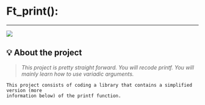 # Ft_print():
--------------------------------

![](https://miro.medium.com/v2/resize:fit:700/1*E4ZVHtEv5FBTDOtDuaQ9Ug.jpeg)
## 💡 About the project

> _This project is pretty straight forward. You will recode printf. You will mainly learn how to use variadic arguments._

```
This project consists of coding a library that contains a simplified version (more
information below) of the printf function.
```